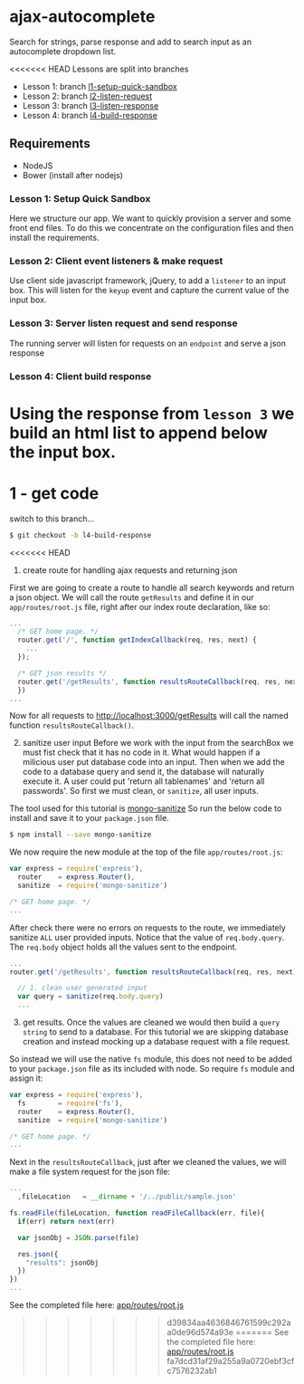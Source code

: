 # ajax-autocomplete

Search for strings, parse response and add to search input as an autocomplete dropdown list.

<<<<<<< HEAD
Lessons are split into branches

 - Lesson 1: branch [l1-setup-quick-sandbox](https://github.com/coder-forge/ajax-autocomplete/tree/l1-setup-quick-sandbox)
 - Lesson 2: branch [l2-listen-request](https://github.com/coder-forge/ajax-autocomplete/tree/l2-listen-and-request)
 - Lesson 3: branch [l3-listen-response](https://github.com/coder-forge/ajax-autocomplete/tree/l3-listen-response)
 - Lesson 4: branch [l4-build-response](https://github.com/coder-forge/ajax-autocomplete/tree/l4-build-response)

## Requirements

 - NodeJS
 - Bower (install after nodejs)

### Lesson 1: Setup Quick Sandbox

Here we structure our app. We want to quickly provision a server and some
front end files. To do this we concentrate on the configuration files and then
install the requirements.

### Lesson 2: Client event listeners & make request

Use client side javascript framework, jQuery, to add a `listener` to an input
box. This will listen for the `keyup` event and capture the current value of the
input box.

### Lesson 3: Server listen request and send response

The running server will listen for requests on an `endpoint` and serve a json
response

### Lesson 4: Client build response

Using the response from `lesson 3` we build an html list to append below the
input box.
=======
# 1 - get code

switch to this branch...
```bash
$ git checkout -b l4-build-response
```

<<<<<<< HEAD
1. create route for handling ajax requests and returning json

  First we are going to create a route to handle all search keywords and return a
  json object. We will call the route `getResults` and define it in our `app/routes/root.js`
  file, right after our index route declaration, like so:
  ```javascript
  ...
    /* GET home page. */
    router.get('/', function getIndexCallback(req, res, next) {
      ...
    });

    /* GET json results */
    router.get('/getResults', function resultsRouteCallback(req, res, next){
    })
  ...
  ```
  Now for all requests to [http://localhost:3000/getResults](http://localhost:3000/getResults)
  will call the named function `resultsRouteCallback()`.

2. sanitize user input
  Before we work with the input from the searchBox we must fist check that it
  has no code in it. What would happen if a milicious user put database code
  into an input. Then when we add the code to a database query and send it, the
  database will naturally execute it. A user could put 'return all tablenames'
  and 'return all passwords'. So first we must clean, or `sanitize`, all user
  inputs.

  The tool used for this tutorial is [mongo-sanitize](https://www.npmjs.com/package/mongo-sanitize)
  So run the below code to install and save it to your `package.json` file.
  ```bash
  $ npm install --save mongo-sanitize
  ```

  We now require the new module at the top of the file `app/routes/root.js`:
  ```javascript
  var express = require('express'),
    router    = express.Router(),
    sanitize  = require('mongo-sanitize')

  /* GET home page. */
  ...
  ```

  After check there were no errors on requests to the route, we immediately
  sanitize `ALL` user provided inputs. Notice that the value of `req.body.query`.
  The `req.body` object holds all the values sent to the endpoint.
  ```javascript
  ...
  router.get('/getResults', function resultsRouteCallback(req, res, next){

    // 1. clean user generated input
    var query = sanitize(req.body.query)
    ...

  ```

3. get results.
  Once the values are cleaned we would then build a `query string` to send to a
  database. For this tutorial we are skipping database creation and instead
  mocking up a database request with a file request.

  So instead we will use the native `fs` module, this does not need to be added
  to your `package.json` file as its included with node. So require `fs` module and assign it:
  ```javascript
  var express = require('express'),
    fs        = require('fs'),
    router    = express.Router(),
    sanitize  = require('mongo-sanitize')

  /* GET home page. */
  ...
  ```

  Next in the `resultsRouteCallback`, just after we cleaned the values, we will
  make a file system request for the json file:
  ```javascript
  ...
    ,fileLocation   = __dirname + '/../public/sample.json'

  fs.readFile(fileLocation, function readFileCallback(err, file){
    if(err) return next(err)

    var jsonObj = JSON.parse(file)

    res.json({
      "results": jsonObj
    })
  })
  ...
  ```

See the completed file here: [app/routes/root.js](https://github.com/coder-forge/ajax-autocomplete/blob/l3-listen-response/app/routes/root.js)
>>>>>>> d39834aa4636846761599c292aa0de96d574a93e
=======
See the completed file here: [app/routes/root.js](https://github.com/coder-forge/ajax-autocomplete/blob/l3-listen-response/app/public/javascripts/global.js)
>>>>>>> fa7dcd31af29a255a9a0720ebf3cfc7576232ab1
